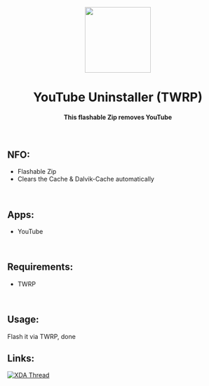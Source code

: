 <p align="center"><img src="https://i.ibb.co/XxS6x9X/You-Tube-Uninstaller.png" width="150"></a>
<h1 align="center"><b>YouTube Uninstaller (TWRP)</b></h1>
<h4 align="center">This flashable Zip removes YouTube</h4>
<br />

## NFO:
* Flashable Zip
* Clears the Cache & Dalvik-Cache automatically
<br />

## Apps:
* YouTube
<br />

## Requirements:
* TWRP
<br />

## Usage:
Flash it via TWRP, done
<br />

## Links:
[![XDA Thread](https://img.shields.io/badge/XDA-Thread-orange.svg)](https://forum.xda-developers.com/t/script-facebook-uninstaller-helpful-for-facebook-lc.3900760/)
